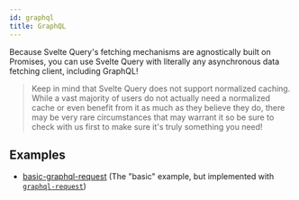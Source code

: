 ```yaml
---
id: graphql
title: GraphQL
---
```


Because Svelte Query's fetching mechanisms are agnostically built on Promises, you can use Svelte Query with literally any asynchronous data fetching client, including GraphQL!

> Keep in mind that Svelte Query does not support normalized caching. While a vast majority of users do not actually need a normalized cache or even benefit from it as much as they believe they do, there may be very rare circumstances that may warrant it so be sure to check with us first to make sure it's truly something you need!

## Examples

- [basic-graphql-request](../docs/examples/basic-graphql-request) (The "basic" example, but implemented with [`graphql-request`](https://github.com/prisma-labs/graphql-request))
